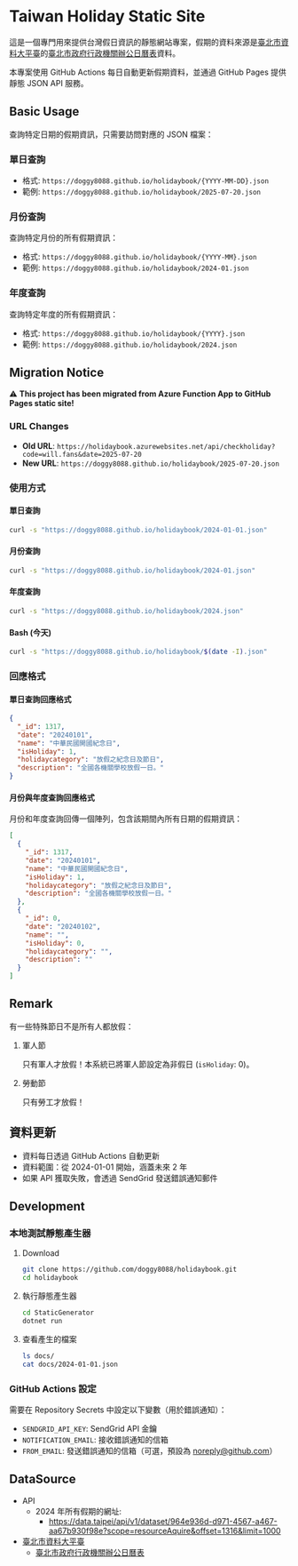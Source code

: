 # Taiwan Holiday Static Site

這是一個專門用來提供台灣假日資訊的靜態網站專案，假期的資料來源是[臺北市資料大平臺](https://data.taipei/)的[臺北市政府行政機關辦公日曆表](https://data.taipei/dataset/detail?id=c30ca421-d935-4faa-b523-9c175c8de738)資料。

本專案使用 GitHub Actions 每日自動更新假期資料，並通過 GitHub Pages 提供靜態 JSON API 服務。

## Basic Usage

查詢特定日期的假期資訊，只需要訪問對應的 JSON 檔案：

### 單日查詢

- 格式: `https://doggy8088.github.io/holidaybook/{YYYY-MM-DD}.json`
- 範例: `https://doggy8088.github.io/holidaybook/2025-07-20.json`

### 月份查詢

查詢特定月份的所有假期資訊：

- 格式: `https://doggy8088.github.io/holidaybook/{YYYY-MM}.json`
- 範例: `https://doggy8088.github.io/holidaybook/2024-01.json`

### 年度查詢

查詢特定年度的所有假期資訊：

- 格式: `https://doggy8088.github.io/holidaybook/{YYYY}.json`
- 範例: `https://doggy8088.github.io/holidaybook/2024.json`

## Migration Notice

⚠️ **This project has been migrated from Azure Function App to GitHub Pages static site!**

### URL Changes
- **Old URL**: `https://holidaybook.azurewebsites.net/api/checkholiday?code=will.fans&date=2025-07-20`
- **New URL**: `https://doggy8088.github.io/holidaybook/2025-07-20.json`

### 使用方式

#### 單日查詢

```sh
curl -s "https://doggy8088.github.io/holidaybook/2024-01-01.json"
```

#### 月份查詢

```sh
curl -s "https://doggy8088.github.io/holidaybook/2024-01.json"
```

#### 年度查詢

```sh
curl -s "https://doggy8088.github.io/holidaybook/2024.json"
```

#### Bash (今天)

```sh
curl -s "https://doggy8088.github.io/holidaybook/$(date -I).json"
```

### 回應格式

#### 單日查詢回應格式

```json
{
  "_id": 1317,
  "date": "20240101",
  "name": "中華民國開國紀念日",
  "isHoliday": 1,
  "holidaycategory": "放假之紀念日及節日",
  "description": "全國各機關學校放假一日。"
}
```

#### 月份與年度查詢回應格式

月份和年度查詢回傳一個陣列，包含該期間內所有日期的假期資訊：

```json
[
  {
    "_id": 1317,
    "date": "20240101",
    "name": "中華民國開國紀念日",
    "isHoliday": 1,
    "holidaycategory": "放假之紀念日及節日",
    "description": "全國各機關學校放假一日。"
  },
  {
    "_id": 0,
    "date": "20240102",
    "name": "",
    "isHoliday": 0,
    "holidaycategory": "",
    "description": ""
  }
]
```

## Remark

有一些特殊節日不是所有人都放假：

1. 軍人節

    只有軍人才放假！本系統已將軍人節設定為非假日 (`isHoliday`: 0)。

2. 勞動節

    只有勞工才放假！

## 資料更新

- 資料每日透過 GitHub Actions 自動更新
- 資料範圍：從 2024-01-01 開始，涵蓋未來 2 年
- 如果 API 獲取失敗，會透過 SendGrid 發送錯誤通知郵件

## Development

### 本地測試靜態產生器

1. Download

    ```sh
    git clone https://github.com/doggy8088/holidaybook.git
    cd holidaybook
    ```

2. 執行靜態產生器

    ```sh
    cd StaticGenerator
    dotnet run
    ```

3. 查看產生的檔案

    ```sh
    ls docs/
    cat docs/2024-01-01.json
    ```

### GitHub Actions 設定

需要在 Repository Secrets 中設定以下變數（用於錯誤通知）：

- `SENDGRID_API_KEY`: SendGrid API 金鑰
- `NOTIFICATION_EMAIL`: 接收錯誤通知的信箱
- `FROM_EMAIL`: 發送錯誤通知的信箱（可選，預設為 noreply@github.com）

## DataSource

- API
  - 2024 年所有假期的網址:
    - <https://data.taipei/api/v1/dataset/964e936d-d971-4567-a467-aa67b930f98e?scope=resourceAquire&offset=1316&limit=1000>
- [臺北市資料大平臺](https://data.taipei/)
  - [臺北市政府行政機關辦公日曆表](https://data.taipei/dataset/detail?id=c30ca421-d935-4faa-b523-9c175c8de738)
